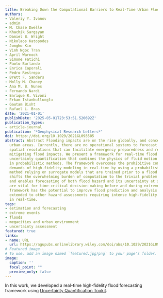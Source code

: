```yaml
---
title: Breaking Down the Computational Barriers to Real-Time Urban Flood Forecasting
authors:
- Valeriy Y. Ivanov
- admin
- M. Chase Dwelle
- Khachik Sargsyan
- Daniel B. Wright
- Nikolaos Katopodes
- Jongho Kim
- Vinh Ngoc Tran
- April Warnock
- Simone Fatichi
- Paolo Burlando
- Enrica Caporali
- Pedro Restrepo
- Brett F. Sanders
- Molly M. Chaney
- Ana M. B. Nunes
- Fernando Nardi
- Enrique R. Vivoni
- Erkan Istanbulluoglu
- Gautam Bisht
- Rafael L. Bras
date: '2021-01-01'
publishDate: '2025-05-01T23:53:51.520692Z'
publication_types:
- article-journal
publication: '*Geophysical Research Letters*'
doi: https://doi.org/10.1029/2021GL093585
abstract: Abstract Flooding impacts are on the rise globally, and concentrated in
  urban areas. Currently, there are no operational systems to forecast flooding at
  spatial resolutions that can facilitate emergency preparedness and response actions
  mitigating flood impacts. We present a framework for real-time flood modeling and
  uncertainty quantification that combines the physics of fluid motion with advances
  in probabilistic methods. The framework overcomes the prohibitive computational
  demands of high-fidelity modeling in real-time by using a probabilistic learning
  method relying on surrogate models that are trained prior to a flood event. This
  shifts the overwhelming burden of computation to the trivial problem of data storage,
  and enables forecasting of both flood hazard and its uncertainty at scales that
  are vital for time-critical decision-making before and during extreme events. The
  framework has the potential to improve flood prediction and analysis and can be
  extended to other hazard assessments requiring intense high-fidelity computations
  in real-time.
tags:
- estimation and forecasting
- extreme events
- floods
- megacities and urban environment
- uncertainty assessment
featured: true
links:
- name: URL
  url: https://agupubs.onlinelibrary.wiley.com/doi/abs/10.1029/2021GL093585
# Featured image
# To use, add an image named `featured.jpg/png` to your page's folder. 
image:
  caption: ''
  focal_point: ""
  preview_only: false
---
```

In this work, we developed a real-time high-fidelity flood forecasting framework using [Uncertainty Quantification Tookit](https://www.sandia.gov/uqtoolkit/).
